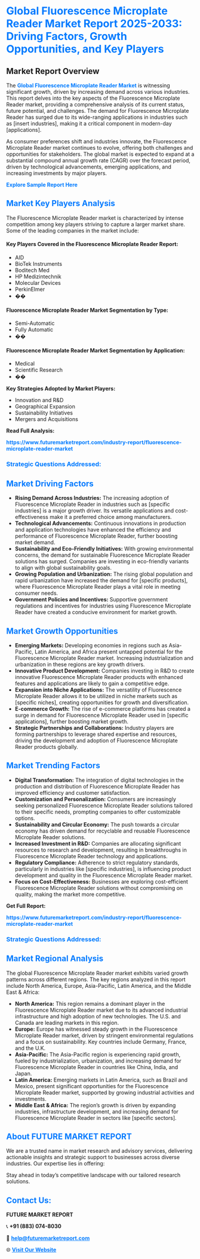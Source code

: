 <h1 style="color: #007BFF;">Global Fluorescence Microplate Reader Market Report 2025-2033: Driving Factors, Growth Opportunities, and Key Players</h1>

<section id="overview">
<h2>Market Report Overview</h2>
<p>The <a href="https://www.futuremarketreport.com/industry-report/fluorescence-microplate-reader-market" style="color: #007BFF; text-decoration: none;"><strong>Global Fluorescence Microplate Reader Market</strong></a> is witnessing significant growth, driven by increasing demand across various industries. This report delves into the key aspects of the Fluorescence Microplate Reader market, providing a comprehensive analysis of its current status, future potential, and challenges. The demand for Fluorescence Microplate Reader has surged due to its wide-ranging applications in industries such as [insert industries], making it a critical component in modern-day [applications].</p>
<p>As consumer preferences shift and industries innovate, the Fluorescence Microplate Reader market continues to evolve, offering both challenges and opportunities for stakeholders. The global market is expected to expand at a substantial compound annual growth rate (CAGR) over the forecast period, driven by technological advancements, emerging applications, and increasing investments by major players.</p>
</section>

<section id="overview">
<p><a href="https://www.futuremarketreport.com/request-sample/reportId=117018" style="color: #007BFF; text-decoration: none;"><strong>Explore Sample Report Here</strong></a></p>
</section>

<section id="key-players">
<h2 style="color: #007BFF;">Market Key Players Analysis</h2>
<p>The Fluorescence Microplate Reader market is characterized by intense competition among key players striving to capture a larger market share. Some of the leading companies in the market include:</p>
<h4>Key Players Covered in the Fluorescence Microplate Reader Report:</h4>
<ul><li>AID</li><li>BioTek Instruments</li><li>Boditech Med</li><li>HP Medizintechnik</li><li>Molecular Devices</li><li>PerkinElmer</li><li>��</li></ul>
<h4>Fluorescence Microplate Reader Market Segmentation by Type:</h4>
<ul><li>Semi-Automatic</li><li>Fully Automatic</li><li>��</li></ul>

<h4>Fluorescence Microplate Reader Market Segmentation by Application:</h4>
<ul><li>Medical</li><li>Scientific Research</li><li>��</li></ul>
<p><strong>Key Strategies Adopted by Market Players:</strong></p>
<ul>
<li>Innovation and R&D</li>
<li>Geographical Expansion</li>
<li>Sustainability Initiatives</li>
<li>Mergers and Acquisitions</li>
</ul>
</section>

<section>
<p><strong>Read Full Analysis: </strong></p><a href="https://www.futuremarketreport.com/industry-report/fluorescence-microplate-reader-market" style="color: #007BFF; text-decoration: none;"><strong>https://www.futuremarketreport.com/industry-report/fluorescence-microplate-reader-market</strong></a>
<h3 style="color: #007BFF;">Strategic Questions Addressed:</h3>
</section>

<section id="driving-factors">
<h2 style="color: #007BFF;">Market Driving Factors</h2>
<ul>
<li><strong>Rising Demand Across Industries:</strong> The increasing adoption of Fluorescence Microplate Reader in industries such as [specific industries] is a major growth driver. Its versatile applications and cost-effectiveness make it a preferred choice among manufacturers.</li>
<li><strong>Technological Advancements:</strong> Continuous innovations in production and application technologies have enhanced the efficiency and performance of Fluorescence Microplate Reader, further boosting market demand.</li>
<li><strong>Sustainability and Eco-Friendly Initiatives:</strong> With growing environmental concerns, the demand for sustainable Fluorescence Microplate Reader solutions has surged. Companies are investing in eco-friendly variants to align with global sustainability goals.</li>
<li><strong>Growing Population and Urbanization:</strong> The rising global population and rapid urbanization have increased the demand for [specific products], where Fluorescence Microplate Reader plays a vital role in meeting consumer needs.</li>
<li><strong>Government Policies and Incentives:</strong> Supportive government regulations and incentives for industries using Fluorescence Microplate Reader have created a conducive environment for market growth.</li>
</ul>
</section>

<section id="growth-opportunities">
<h2 style="color: #007BFF;">Market Growth Opportunities</h2>
<ul>
<li><strong>Emerging Markets:</strong> Developing economies in regions such as Asia-Pacific, Latin America, and Africa present untapped potential for the Fluorescence Microplate Reader market. Increasing industrialization and urbanization in these regions are key growth drivers.</li>
<li><strong>Innovative Product Development:</strong> Companies investing in R&D to create innovative Fluorescence Microplate Reader products with enhanced features and applications are likely to gain a competitive edge.</li>
<li><strong>Expansion into Niche Applications:</strong> The versatility of Fluorescence Microplate Reader allows it to be utilized in niche markets such as [specific niches], creating opportunities for growth and diversification.</li>
<li><strong>E-commerce Growth:</strong> The rise of e-commerce platforms has created a surge in demand for Fluorescence Microplate Reader used in [specific applications], further boosting market growth.</li>
<li><strong>Strategic Partnerships and Collaborations:</strong> Industry players are forming partnerships to leverage shared expertise and resources, driving the development and adoption of Fluorescence Microplate Reader products globally.</li>
</ul>
</section>

<section id="trending-factors">
<h2 style="color: #007BFF;">Market Trending Factors</h2>
<ul>
<li><strong>Digital Transformation:</strong> The integration of digital technologies in the production and distribution of Fluorescence Microplate Reader has improved efficiency and customer satisfaction.</li>
<li><strong>Customization and Personalization:</strong> Consumers are increasingly seeking personalized Fluorescence Microplate Reader solutions tailored to their specific needs, prompting companies to offer customizable options.</li>
<li><strong>Sustainability and Circular Economy:</strong> The push towards a circular economy has driven demand for recyclable and reusable Fluorescence Microplate Reader solutions.</li>
<li><strong>Increased Investment in R&D:</strong> Companies are allocating significant resources to research and development, resulting in breakthroughs in Fluorescence Microplate Reader technology and applications.</li>
<li><strong>Regulatory Compliance:</strong> Adherence to strict regulatory standards, particularly in industries like [specific industries], is influencing product development and quality in the Fluorescence Microplate Reader market.</li>
<li><strong>Focus on Cost-Effectiveness:</strong> Businesses are exploring cost-efficient Fluorescence Microplate Reader solutions without compromising on quality, making the market more competitive.</li>
</ul>
</section>

<section>
<p><strong>Get Full Report: </strong></p><a href="https://www.futuremarketreport.com/industry-report/fluorescence-microplate-reader-market" style="color: #007BFF; text-decoration: none;"><strong>https://www.futuremarketreport.com/industry-report/fluorescence-microplate-reader-market</strong></a>
<h3 style="color: #007BFF;">Strategic Questions Addressed:</h3>
</section>


<section id="regional-analysis">
<h2 style="color: #007BFF;">Market Regional Analysis</h2>
<p>The global Fluorescence Microplate Reader market exhibits varied growth patterns across different regions. The key regions analyzed in this report include North America, Europe, Asia-Pacific, Latin America, and the Middle East & Africa:</p>
<ul>
<li><strong>North America:</strong> This region remains a dominant player in the Fluorescence Microplate Reader market due to its advanced industrial infrastructure and high adoption of new technologies. The U.S. and Canada are leading markets in this region.</li>
<li><strong>Europe:</strong> Europe has witnessed steady growth in the Fluorescence Microplate Reader market, driven by stringent environmental regulations and a focus on sustainability. Key countries include Germany, France, and the U.K.</li>
<li><strong>Asia-Pacific:</strong> The Asia-Pacific region is experiencing rapid growth, fueled by industrialization, urbanization, and increasing demand for Fluorescence Microplate Reader in countries like China, India, and Japan.</li>
<li><strong>Latin America:</strong> Emerging markets in Latin America, such as Brazil and Mexico, present significant opportunities for the Fluorescence Microplate Reader market, supported by growing industrial activities and investments.</li>
<li><strong>Middle East & Africa:</strong> The region’s growth is driven by expanding industries, infrastructure development, and increasing demand for Fluorescence Microplate Reader in sectors like [specific sectors].</li>
</ul>
</section>

<footer>
<h2 style="color: #007BFF;">About FUTURE MARKET REPORT</h2>
<p>We are a trusted name in market research and advisory services, delivering actionable insights and strategic support to businesses across diverse industries. Our expertise lies in offering:</p>

<p>Stay ahead in today’s competitive landscape with our tailored research solutions.</p>

<h2 style="color: #007BFF;">Contact Us:</h2>
<p><strong>FUTURE MARKET REPORT</strong></p>
<p>📞 <strong>+91 (883) 074-8030</strong></p>
<p>📧 <strong><a href="mailto:help@futuremarketreport.com" style="color: #007BFF;">help@futuremarketreport.com</a></strong></p>
<p>🌐 <strong><a href="https://www.futuremarketreport.com/" style="color: #007BFF;">Visit Our Website</a></strong></p>
</footer>